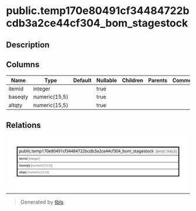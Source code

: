 # public.temp170e80491cf34484722bcdb3a2ce44cf304_bom_stagestock

## Description

## Columns

| Name | Type | Default | Nullable | Children | Parents | Comment |
| ---- | ---- | ------- | -------- | -------- | ------- | ------- |
| itemid | integer |  | true |  |  |  |
| baseqty | numeric(15,5) |  | true |  |  |  |
| altqty | numeric(15,5) |  | true |  |  |  |

## Relations

![er](public.temp170e80491cf34484722bcdb3a2ce44cf304_bom_stagestock.svg)

---

> Generated by [tbls](https://github.com/k1LoW/tbls)
